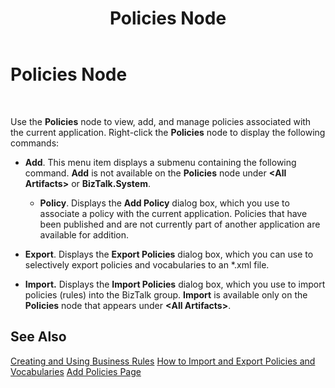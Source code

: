 ﻿---
title: Policies Node
TOCTitle: Policies Node
ms:assetid: a9fbaaea-c32c-42f1-9df8-c2e372ca15e7
ms:mtpsurl: https://msdn.microsoft.com/library/Aa577966(v=BTS.80)
ms:contentKeyID: 51530395
ms.date: 08/30/2017
mtps_version: v=BTS.80
f1_keywords:
- bts10.admin.node.policies
---

# Policies Node

 

Use the **Policies** node to view, add, and manage policies associated with the current application. Right-click the **Policies** node to display the following commands:

  - **Add**. This menu item displays a submenu containing the following command. **Add** is not available on the **Policies** node under **\<All Artifacts\>** or **BizTalk.System**.
    
      - **Policy**. Displays the **Add Policy** dialog box, which you use to associate a policy with the current application. Policies that have been published and are not currently part of another application are available for addition.

  - **Export**. Displays the **Export Policies** dialog box, which you can use to selectively export policies and vocabularies to an \*.xml file.

  - **Import.** Displays the **Import Policies** dialog box, which you use to import policies (rules) into the BizTalk group. **Import** is available only on the **Policies** node that appears under **\<All Artifacts\>**.

## See Also

[Creating and Using Business Rules](https://msdn.microsoft.com/library/aa577691\(v=bts.80\))  
[How to Import and Export Policies and Vocabularies](https://msdn.microsoft.com/library/aa547878\(v=bts.80\))  
[Add Policies Page](add-policies-page.md)

